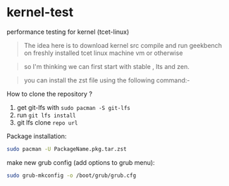 # kernel-test
performance testing for kernel (tcet-linux)

> The idea here is to download kernel src compile and run geekbench on freshly installed tcet linux machine vm or otherwise

> so I'm thinking we can first start with stable , lts and zen.

> you can install the zst file using the following command:-

How to clone the repository ?

1) get  git-lfs with `sudo pacman -S git-lfs`
2) run  `git lfs install`
3) git lfs clone `repo url`


Package installation:

```bash
sudo pacman -U PackageName.pkg.tar.zst 
```

make new grub config (add options to grub menu):

```bash
sudo grub-mkconfig -o /boot/grub/grub.cfg
```
